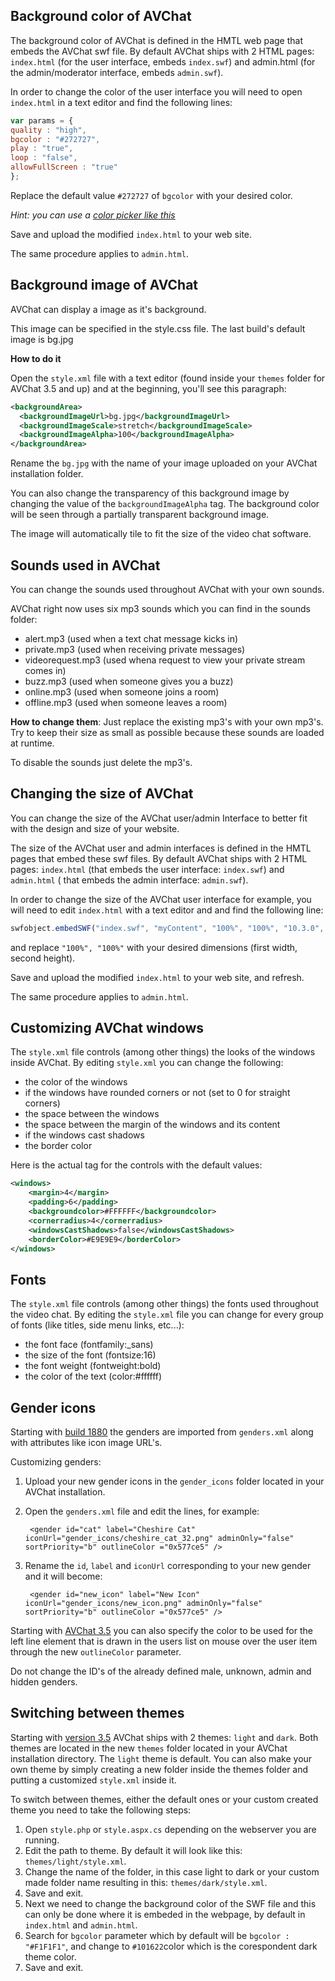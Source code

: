 
<h2 id="changing-bg-color">Background color of AVChat</h2>

The background color of AVChat is defined in the HMTL web page that embeds the AVChat swf file. By default AVChat ships with 2 HTML pages: `index.html` (for the user interface, embeds `index.swf`) and admin.html (for the admin/moderator interface, embeds `admin.swf`).

In order to change the color of the user interface you will need to open `index.html` in a text editor and find the following lines:

```javascript
var params = {
quality : "high",
bgcolor : "#272727",
play : "true",
loop : "false",
allowFullScreen : "true"
};
```

Replace the default value `#272727` of `bgcolor` with your desired color.

*Hint: you can use a [color picker like this](http://www.colorpicker.com/)*

Save and upload the modified `index.html` to your web site.

The same procedure applies to `admin.html`.

<h2 id="changing-bg-image">Background image of AVChat</h2>

AVChat can display a image as it's background.

This image can be specified in the style.css file. The last build's default image is bg.jpg

**How to do it**

Open the `style.xml` file with a text editor (found inside your `themes` folder for AVChat 3.5 and up) and at the beginning, you'll see this paragraph:

```xml
<backgroundArea>
  <backgroundImageUrl>bg.jpg</backgroundImageUrl>
  <backgroundImageScale>stretch</backgroundImageScale>
  <backgroundImageAlpha>100</backgroundImageAlpha>
</backgroundArea>
```

Rename the `bg.jpg` with the name of your image uploaded on your AVChat installation folder.

You can also change the transparency of this background image by changing the value of the `backgroundImageAlpha` tag. The background color will be seen through a partially transparent background image.

The image will automatically tile to fit the size of the video chat software.

<h2 id="changing-sounds">Sounds used in AVChat</h2>

You can change the sounds used throughout AVChat with your own sounds.

AVChat right now uses six mp3 sounds which you can find in the sounds folder:

* alert.mp3 (used when a text chat message kicks in)
* private.mp3 (used when receiving private messages)
* videorequest.mp3 (used whena request to view your private stream comes in)
* buzz.mp3 (used when someone gives you a buzz)
* online.mp3 (used when someone joins a room)
* offline.mp3 (used when someone leaves a room)

**How to change them**: Just replace the existing mp3's with your own mp3's. Try to keep their size as small as possible because these sounds are loaded at runtime.

To disable the sounds just delete the mp3's.

<h2 id="changing-size">Changing the size of AVChat</h2>

You can change the size of the AVChat user/admin Interface to better fit with the design and size of your website.

The size of the AVChat user and admin interfaces is defined in the HMTL pages that embed these swf files. By default AVChat ships with 2 HTML pages: `index.html` (that embeds the user interface: `index.swf`) and `admin.html` ( that embeds the admin interface: `admin.swf`).

In order to change the size of the AVChat user interface for example, you will need to edit `index.html` with a text editor and and find the following line:

```javascript
swfobject.embedSWF("index.swf", "myContent", "100%", "100%", "10.3.0", "", flashvars, params, attributes);
```

and replace `"100%", "100%"` with your desired dimensions (first width, second height).

Save and upload the modified `index.html` to your web site, and refresh.

The same procedure applies to `admin.html`.

<h2 id="changing-window-looks">Customizing AVChat windows</h2>

The `style.xml` file controls (among other things) the looks of the windows inside AVChat. By editing `style.xml` you can change the following:

* the color of the windows
* if the windows have rounded corners or not (set to 0 for straight corners)
* the space between the windows
* the space between the margin of the windows and its content
* if the windows cast shadows
* the border color

Here is the actual tag for the controls with the default values:

```xml
<windows>
	<margin>4</margin>
	<padding>6</padding>
	<backgroundcolor>#FFFFFF</backgroundcolor>
	<cornerradius>4</cornerradius>
	<windowsCastShadows>false</windowsCastShadows>
	<borderColor>#E9E9E9</borderColor>
</windows>
```

<h2 id="changing-fonts">Fonts</h2>

The `style.xml` file controls (among other things) the fonts used throughout the video chat. By editing the `style.xml` file you can change for every group of fonts (like titles, side menu links, etc...):

* the font face (fontfamily:\_sans)
* the size of the font (fontsize:16)
* the font weight (fontweight:bold)
* the color of the text (color:#ffffff)

<h2 id="changing-gender-icons">Gender icons</h2>

Starting with [build 1880](http://nusofthq.com/blog/new-avchat-november-build-1880-has-arrived) the genders are imported from `genders.xml` along with attributes like icon image URL's.

Customizing genders:

1. Upload your new gender icons in the `gender_icons` folder located in your AVChat installation.
2. Open the `genders.xml` file and edit the lines, for example:

        <gender id="cat" label="Cheshire Cat" iconUrl="gender_icons/cheshire_cat_32.png" adminOnly="false" sortPriority="b" outlineColor ="0x577ce5" />

3. Rename the `id`, `label` and `iconUrl` corresponding to your new gender and it will become:

        <gender id="new_icon" label="New Icon" iconUrl="gender_icons/new_icon.png" adminOnly="false" sortPriority="b" outlineColor ="0x577ce5" />



Starting with [AVChat 3.5](http://avchat.net/blog/avchat-3-5-now-available-with-major-redesign-and-themes/) you can also specify the color to be used for the left line element that is drawn in the users list on mouse over the user item through the new `outlineColor` parameter.

<div class="alert alert-warning" role="alert">Do not change the ID's of the already defined  male, unknown, admin and hidden genders.</div>


<h2 id="changing-themes">Switching between themes</h2>

Starting with [version  3.5](http://avchat.net/blog/avchat-3-5-now-available-with-major-redesign-and-themes/) AVChat ships with 2 themes: `light` and `dark`. Both themes are located in the new `themes` folder located in your AVChat installation directory. The `light` theme is default. You can also make your own theme by simply creating a new folder inside the themes folder and putting a customized `style.xml` inside it.

To switch between themes, either the default ones or your custom created theme you need to take the following steps:

1. Open `style.php` or `style.aspx.cs` depending on the webserver you are running.
2. Edit the path to theme. By default it will look like this: `themes/light/style.xml`.
3. Change the name of the folder, in this case light to dark or your custom made folder name resulting in this: `themes/dark/style.xml`.
4. Save and exit.
5. Next we need to change the background color of the SWF file and this can only be done where it is embeded in the webpage, by default in `index.html` and `admin.html`.
6. Search for `bgcolor` parameter which by default will be `bgcolor : "#F1F1F1"`, and change to `#101622`color which is the corespondent dark theme color.
7. Save and exit.
